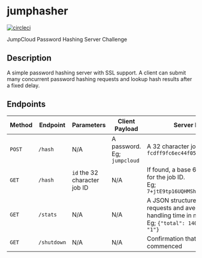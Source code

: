 # jumphasher
[![circleci](https://circleci.com/gh/iamthebot/jumphasher/tree/master.svg?style=shield&circle-token=b9d627a2e9b5a29a7675a09876585e1bae06bf65)](https://circleci.com/gh/iamthebot/jumphasher)

JumpCloud Password Hashing Server Challenge

## Description
A simple password hashing server with SSL support. A client can submit many concurrent password hashing requests and lookup hash results after a fixed delay.

## Endpoints
| Method | Endpoint    | Parameters                   | Client Payload              | Server Payload                                                                                                                       |
|--------|-------------|------------------------------|-----------------------------|--------------------------------------------------------------------------------------------------------------------------------------|
| `POST` | `/hash`     | N/A                          | A password.<br> Eg; `jumpcloud` | A 32 character job ID. Eg; `fcdff9fc6ec44f059164ec51a756524b`                                                                        |
| `GET`  | `/hash`     | `id` the 32 character job ID | N/A                         | If found, a base 64 encoded hash for the job ID. <br> Eg; `7+jtE9tp16UQHMShH1l0uMlq1JF...`                                                |
| `GET`  | `/stats`    | N/A                          | N/A                         | A JSON structure containing total requests and average request handling time in milliseconds.<br> Eg; `{"total": 14000, "average": "1"}` |
| `GET`  | `/shutdown` | N/A                          | N/A                         | Confirmation that shutdown has commenced                                                                                             |
